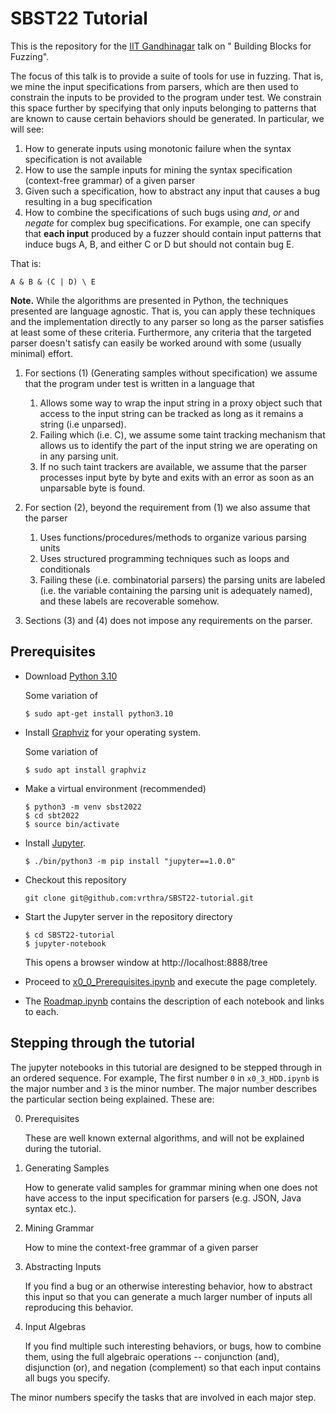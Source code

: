 # SBST22 Tutorial

This is the repository for the [IIT Gandhinagar]() talk on " Building Blocks for Fuzzing".

The focus of this talk is to provide a suite of tools for use in fuzzing.
That is, we mine the input specifications from
parsers, which are then used to constrain the inputs to be provided to the
program under test. We constrain this space further by specifying that only
inputs belonging to patterns that are known to cause certain behaviors should
be generated.
In particular, we will see:

1. How to generate inputs using monotonic failure when the syntax specification is not available
2. How to use the sample inputs for mining the syntax specification (context-free grammar) of a given parser
3. Given such a specification, how to abstract any input that causes a bug resulting in a bug specification
4. How to combine the specifications of such bugs using *and*, *or* and *negate* for complex bug specifications. For example, one can specify that **each input** produced by a fuzzer should contain input patterns that induce bugs A, B, and either C or D but should not contain bug E.

  That is:
    
    A & B & (C | D) \ E

**Note.** While the algorithms are presented in Python, the techniques presented are language agnostic. That is, you can apply these techniques and the implementation directly to any parser so long as the parser satisfies at least some of these criteria. Furthermore, any criteria that the targeted parser doesn't satisfy can easily be worked around with some (usually minimal) effort.

1. For sections (1) (Generating samples without specification) we assume that the program under test is written in a language that
   1. Allows some way to wrap the input string in a proxy object such that access to the input string can be tracked as long as it remains a string (i.e unparsed).
   2. Failing which (i.e. C), we assume some taint tracking mechanism that allows us to identify the part of the input string we are operating on in any parsing unit.
   3. If no such taint trackers are available, we assume that the parser processes input byte by byte and exits with an error as soon as an unparsable byte is found.

2. For section (2), beyond the requirement from (1) we also assume that the parser
   1. Uses functions/procedures/methods to organize various parsing units
   2. Uses structured programming techniques such as loops and conditionals
   3. Failing these (i.e. combinatorial parsers) the parsing units are labeled (i.e. the variable containing the parsing unit is adequately named), and these labels are recoverable somehow.

3. Sections (3) and (4) does not impose any requirements on the parser.

## Prerequisites

- Download [Python 3.10](https://www.python.org/downloads/)
   
  Some variation of
  ```
  $ sudo apt-get install python3.10
  ```
- Install [Graphviz](https://graphviz.org/download/) for your operating system.
  
  Some variation of
  ```
  $ sudo apt install graphviz
  ```
- Make a virtual environment (recommended)
  ```
  $ python3 -m venv sbst2022
  $ cd sbt2022
  $ source bin/activate
  ```
- Install [Jupyter](https://jupyter.org/).
  ```
  $ ./bin/python3 -m pip install "jupyter==1.0.0"
  ```
- Checkout this repository
  ```
  git clone git@github.com:vrthra/SBST22-tutorial.git
  ```
- Start the Jupyter server in the repository directory
  ```
  $ cd SBST22-tutorial
  $ jupyter-notebook
  ```
  This opens a browser window at http://localhost:8888/tree
- Proceed to [x0_0_Prerequisites.ipynb](http://localhost:8888/notebooks/x0_0_Prerequisites.ipynb) and execute the page completely.

- The [Roadmap.ipynb](http://localhost:8888/notebooks/Roadmap.ipynb) contains
  the description of each notebook and links to each.

## Stepping through the tutorial

The jupyter notebooks in this tutorial are designed to be stepped through in an ordered sequence.
For example, The first number `0` in `x0_3_HDD.ipynb` is the major number and `3` is the minor number.
The major number describes the particular section being explained. These are:

0. Prerequisites

   These are well known external algorithms, and will not be explained during the tutorial.
1. Generating Samples

   How to generate valid samples for grammar mining when one does not have access to the input specification for parsers (e.g. JSON, Java syntax etc.).
   
2. Mining Grammar

   How to mine the context-free grammar of a given parser
   
3. Abstracting Inputs

   If you find a bug or an otherwise interesting behavior, how to abstract this input so that you can generate a much larger number of inputs all reproducing this behavior.
   
4. Input Algebras

   If you find multiple such interesting behaviors, or bugs, how to combine them, using the full algebraic operations -- conjunction (and), disjunction (or), and negation (complement) so that each input contains all bugs you specify.

The minor numbers specify the tasks that are involved in each major step.
